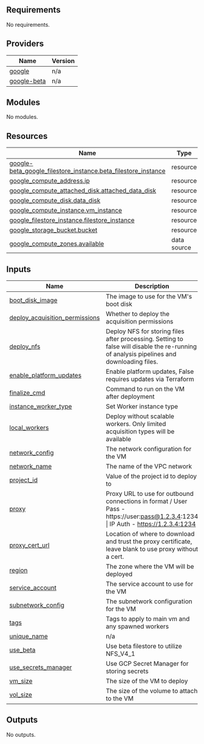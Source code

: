 <!-- BEGIN_TF_DOCS -->
## Requirements

No requirements.

## Providers

| Name | Version |
|------|---------|
| <a name="provider_google"></a> [google](#provider\_google) | n/a |
| <a name="provider_google-beta"></a> [google-beta](#provider\_google-beta) | n/a |

## Modules

No modules.

## Resources

| Name | Type |
|------|------|
| [google-beta_google_filestore_instance.beta_filestore_instance](https://registry.terraform.io/providers/hashicorp/google-beta/latest/docs/resources/google_filestore_instance) | resource |
| [google_compute_address.ip](https://registry.terraform.io/providers/hashicorp/google/latest/docs/resources/compute_address) | resource |
| [google_compute_attached_disk.attached_data_disk](https://registry.terraform.io/providers/hashicorp/google/latest/docs/resources/compute_attached_disk) | resource |
| [google_compute_disk.data_disk](https://registry.terraform.io/providers/hashicorp/google/latest/docs/resources/compute_disk) | resource |
| [google_compute_instance.vm_instance](https://registry.terraform.io/providers/hashicorp/google/latest/docs/resources/compute_instance) | resource |
| [google_filestore_instance.filestore_instance](https://registry.terraform.io/providers/hashicorp/google/latest/docs/resources/filestore_instance) | resource |
| [google_storage_bucket.bucket](https://registry.terraform.io/providers/hashicorp/google/latest/docs/resources/storage_bucket) | resource |
| [google_compute_zones.available](https://registry.terraform.io/providers/hashicorp/google/latest/docs/data-sources/compute_zones) | data source |

## Inputs

| Name | Description | Type | Default | Required |
|------|-------------|------|---------|:--------:|
| <a name="input_boot_disk_image"></a> [boot\_disk\_image](#input\_boot\_disk\_image) | The image to use for the VM's boot disk | `string` | n/a | yes |
| <a name="input_deploy_acquisition_permissions"></a> [deploy\_acquisition\_permissions](#input\_deploy\_acquisition\_permissions) | Whether to deploy the acquisition permissions | `bool` | n/a | yes |
| <a name="input_deploy_nfs"></a> [deploy\_nfs](#input\_deploy\_nfs) | Deploy NFS for storing files after processing. Setting to false will disable the re-running of analysis pipelines and downloading files. | `bool` | n/a | yes |
| <a name="input_enable_platform_updates"></a> [enable\_platform\_updates](#input\_enable\_platform\_updates) | Enable platform updates, False requires updates via Terraform | `bool` | n/a | yes |
| <a name="input_finalize_cmd"></a> [finalize\_cmd](#input\_finalize\_cmd) | Command to run on the VM after deployment | `string` | n/a | yes |
| <a name="input_instance_worker_type"></a> [instance\_worker\_type](#input\_instance\_worker\_type) | Set Worker instance type | `string` | n/a | yes |
| <a name="input_local_workers"></a> [local\_workers](#input\_local\_workers) | Deploy without scalable workers. Only limited acquisition types will be available | `bool` | n/a | yes |
| <a name="input_network_config"></a> [network\_config](#input\_network\_config) | The network configuration for the VM | `string` | n/a | yes |
| <a name="input_network_name"></a> [network\_name](#input\_network\_name) | The name of the VPC network | `any` | n/a | yes |
| <a name="input_project_id"></a> [project\_id](#input\_project\_id) | Value of the project id to deploy to | `string` | n/a | yes |
| <a name="input_proxy"></a> [proxy](#input\_proxy) | Proxy URL to use for outbound connections in format / User Pass - https://user:pass@1.2.3.4:1234 \| IP Auth - https://1.2.3.4:1234 | `string` | n/a | yes |
| <a name="input_proxy_cert_url"></a> [proxy\_cert\_url](#input\_proxy\_cert\_url) | Location of where to download and trust the proxy certificate, leave blank to use proxy without a cert. | `string` | n/a | yes |
| <a name="input_region"></a> [region](#input\_region) | The zone where the VM will be deployed | `string` | n/a | yes |
| <a name="input_service_account"></a> [service\_account](#input\_service\_account) | The service account to use for the VM | `string` | n/a | yes |
| <a name="input_subnetwork_config"></a> [subnetwork\_config](#input\_subnetwork\_config) | The subnetwork configuration for the VM | `any` | n/a | yes |
| <a name="input_tags"></a> [tags](#input\_tags) | Tags to apply to main vm and any spawned workers | `map(string)` | n/a | yes |
| <a name="input_unique_name"></a> [unique\_name](#input\_unique\_name) | n/a | `string` | n/a | yes |
| <a name="input_use_beta"></a> [use\_beta](#input\_use\_beta) | Use beta filestore to utilize NFS\_V4\_1 | `bool` | n/a | yes |
| <a name="input_use_secrets_manager"></a> [use\_secrets\_manager](#input\_use\_secrets\_manager) | Use GCP Secret Manager for storing secrets | `bool` | n/a | yes |
| <a name="input_vm_size"></a> [vm\_size](#input\_vm\_size) | The size of the VM to deploy | `string` | n/a | yes |
| <a name="input_vol_size"></a> [vol\_size](#input\_vol\_size) | The size of the volume to attach to the VM | `number` | n/a | yes |

## Outputs

No outputs.
<!-- END_TF_DOCS -->